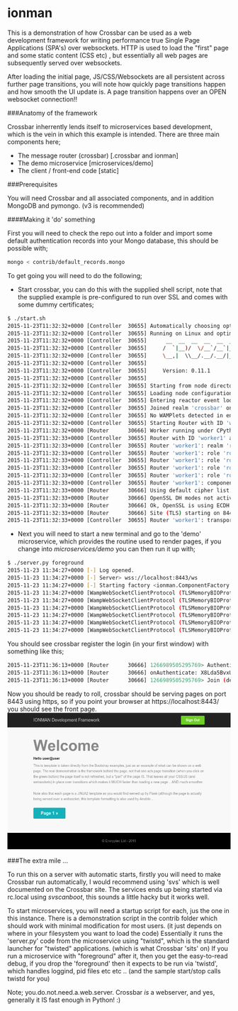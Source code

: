 # ionman
This is a demonstration of how Crossbar can be used as a web development framework for writing performance true Single Page Applications (SPA's) over websockets. HTTP is used to load the "first" page and some static content (CSS etc) , but essentially all web pages are subsequently served over websockets.

After loading the initial page, JS/CSS/Websockets are all persistent across further page transitions, you will note how quickly page transitions happen and how smooth the UI update is. A page transition happens over an OPEN websocket connection!!

###Anatomy of the framework

Crossbar inherrently lends itself to microservices based development, which is the vein in which this example is intended. There are three main components here;

* The message router (crossbar)  [.crossbar and ionman]
* The demo microservice [microservices/demo]
* The client / front-end code [static]
 
###Prerequisites

You will need Crossbar and all associated components, and in addition MongoDB and pymongo. (v3 is recommended) 

####Making it 'do' something

First you will need to check the repo out into a folder and import some default authentication records into your Mongo database, this should be possible with;
```bash
mongo < contrib/default_records.mongo
```
To get going you will need to do the following;

* Start crossbar, you can do this with the supplied shell script, note that the supplied example is pre-configured to run over SSL and comes with some dummy certificates;
```bash
$ ./start.sh 
2015-11-23T11:32:32+0000 [Controller  30655] Automatically choosing optimal Twisted reactor
2015-11-23T11:32:32+0000 [Controller  30655] Running on Linux and optimal reactor (epoll) was installed.
2015-11-23T11:32:32+0000 [Controller  30655]      __  __  __  __  __  __      __     __
2015-11-23T11:32:32+0000 [Controller  30655]     /  `|__)/  \/__`/__`|__) /\ |__)  |/  \
2015-11-23T11:32:32+0000 [Controller  30655]     \__,|  \\__/.__/.__/|__)/~~\|  \. |\__/
2015-11-23T11:32:32+0000 [Controller  30655]                                         
2015-11-23T11:32:32+0000 [Controller  30655]     Version: 0.11.1     
2015-11-23T11:32:32+0000 [Controller  30655] 
2015-11-23T11:32:32+0000 [Controller  30655] Starting from node directory /home/gareth/GitHub/ionman/.crossbar
2015-11-23T11:32:32+0000 [Controller  30655] Loading node configuration file '/home/gareth/GitHub/ionman/.crossbar/config.json'
2015-11-23T11:32:32+0000 [Controller  30655] Entering reactor event loop...
2015-11-23T11:32:32+0000 [Controller  30655] Joined realm 'crossbar' on node management router
2015-11-23T11:32:32+0000 [Controller  30655] No WAMPlets detected in enviroment.
2015-11-23T11:32:32+0000 [Controller  30655] Starting Router with ID 'worker1'...
2015-11-23T11:32:32+0000 [Router      30666] Worker running under CPython-EPollReactor
2015-11-23T11:32:33+0000 [Controller  30655] Router with ID 'worker1' and PID 30666 started
2015-11-23T11:32:33+0000 [Controller  30655] Router 'worker1': realm 'realm1' (named 'ionman') started
2015-11-23T11:32:33+0000 [Controller  30655] Router 'worker1': role 'role1' (named 'anonymous') started on realm 'realm1'
2015-11-23T11:32:33+0000 [Controller  30655] Router 'worker1': role 'role2' (named 'client') started on realm 'realm1'
2015-11-23T11:32:33+0000 [Controller  30655] Router 'worker1': role 'role3' (named 'authenticator') started on realm 'realm1'
2015-11-23T11:32:33+0000 [Controller  30655] Router 'worker1': role 'role4' (named 'server') started on realm 'realm1'
2015-11-23T11:32:33+0000 [Controller  30655] Router 'worker1': component 'component1' started
2015-11-23T11:32:33+0000 [Router      30666] Using default cipher list.
2015-11-23T11:32:33+0000 [Router      30666] OpenSSL DH modes not active - missing DH param file
2015-11-23T11:32:33+0000 [Router      30666] Ok, OpenSSL is using ECDH elliptic curve prime256v1
2015-11-23T11:32:33+0000 [Router      30666] Site (TLS) starting on 8443
2015-11-23T11:32:33+0000 [Controller  30655] Router 'worker1': transport 'transport1' started
```
* Next you will need to start a new terminal and go to the 'demo' microservice, which provides the routine used to render pages, if you change into *microservices/demo* you can then run it up with;
```bash
$ ./server.py foreground
2015-11-23 11:34:27+0000 [-] Log opened.
2015-11-23 11:34:27+0000 [-] Server> wss://localhost:8443/ws
2015-11-23 11:34:27+0000 [-] Starting factory <ionman.ComponentFactory object at 0x7f8fdb1a4150>
2015-11-23 11:34:27+0000 [WampWebSocketClientProtocol (TLSMemoryBIOProtocol),client] > connected to router
2015-11-23 11:34:27+0000 [WampWebSocketClientProtocol (TLSMemoryBIOProtocol),client] > dealing with [wampcra] challenge
2015-11-23 11:34:27+0000 [WampWebSocketClientProtocol (TLSMemoryBIOProtocol),client] > (demo) joined (ionman) [server] - 7190206942254795
2015-11-23 11:34:27+0000 [WampWebSocketClientProtocol (TLSMemoryBIOProtocol),client] > adding subscription @@ <demo.Subscriptions instance at 0x7f8fdb4127a0>
2015-11-23 11:34:27+0000 [WampWebSocketClientProtocol (TLSMemoryBIOProtocol),client] > adding registration @@ <demo.Registrations instance at 0x7f8fdb412ef0>
2015-11-23 11:34:27+0000 [WampWebSocketClientProtocol (TLSMemoryBIOProtocol),client] > initialting callback loop
```
You should see crossbar register the login (in your first window) with something like this;
```bash
2015-11-23T11:36:13+0000 [Router      30666] 1266989505295769> Authenticate (demo)
2015-11-23T11:36:13+0000 [Router      30666] onAuthenticate: X8Lda5BvxUjf3ZJ+zUVj6O9WXy626XvIz7Y9pQO14vE= {}
2015-11-23T11:36:13+0000 [Router      30666] 1266989505295769> Join (demo) as (server)
```
Now you should be ready to roll, crossbar should be serving pages on port 8443 using https, so if you point your browser at https://localhost:8443/ you should see the front page.
![Screenshot of welcome page](https://github.com/oddjobz/ionman/blob/master/contrib/demo.png)

###The extra mile ...

To run this on a server with automatic starts, firstly you will need to make Crossbar run automatically, I would recommend using 'svs' which is well documented on the Crossbar site. The services ends up being started via rc.local using *svscanboot*, this sounds a little hacky but it works well.

To start microservices, you will need a startup script for each, jus the one in this instance. There is a demonstration script in the contrib folder which should work with minimal modification for most users. (it just depends on where in your filesystem you want to load the code) Essentially it runs the 'server.py' code from the microservice using "twistd", which is the standard launcher for "twisted" applications. (which is what Crossbar 'sits' on) If you run a microservice with "foreground" after it, then you get the easy-to-read debug, if you drop the 'foreground' then it expects to be run via 'twistd', which handles loggind, pid files etc etc ..
(and the sample start/stop calls twistd for you)

Note; you.do.not.need.a.web.server. Crossbar *is* a webserver, and yes, generally it IS fast enough in Python! :)
